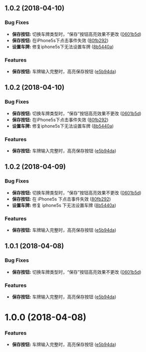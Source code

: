 <a name="1.0.2"></a>
## 1.0.2 (2018-04-10)


### Bug Fixes

* **保存按钮:** 切换车牌类型时，“保存”按钮高亮效果不更改 ([0601b5d](https://github.com/liaoyinglong/plate-number-input/commit/0601b5d))
* **保存按钮:** 在iPhone5s下点击事件失效 ([80fb292](https://github.com/liaoyinglong/plate-number-input/commit/80fb292))
* **设置车牌:** 修复iphone5s下无法设置车牌 ([8b5440a](https://github.com/liaoyinglong/plate-number-input/commit/8b5440a))


### Features

* **保存按钮:** 车牌输入完整时，高亮保存按钮 ([e5b94da](https://github.com/liaoyinglong/plate-number-input/commit/e5b94da))



<a name="1.0.2"></a>
## 1.0.2 (2018-04-10)


### Bug Fixes

* **保存按钮:** 切换车牌类型时，“保存”按钮高亮效果不更改 ([0601b5d](https://github.com/liaoyinglong/plate-number-input/commit/0601b5d))
* **保存按钮:** 在iPhone5s下点击事件失效 ([80fb292](https://github.com/liaoyinglong/plate-number-input/commit/80fb292))
* **设置车牌:** 修复iphone5s下无法设置车牌 ([8b5440a](https://github.com/liaoyinglong/plate-number-input/commit/8b5440a))


### Features

* **保存按钮:** 车牌输入完整时，高亮保存按钮 ([e5b94da](https://github.com/liaoyinglong/plate-number-input/commit/e5b94da))



<a name="1.0.2"></a>

## 1.0.2 (2018-04-09)

### Bug Fixes

* **保存按钮:** 切换车牌类型时，“保存”按钮高亮效果不更改 ([0601b5d](https://github.com/liaoyinglong/plate-number-input/commit/0601b5d))
* **保存按钮:** 在 iPhone5s 下点击事件失效 ([80fb292](https://github.com/liaoyinglong/plate-number-input/commit/80fb292))
* **设置车牌:** 修复 iphone5s 下无法设置车牌 ([8b5440a](https://github.com/liaoyinglong/plate-number-input/commit/8b5440a))

### Features

* **保存按钮:** 车牌输入完整时，高亮保存按钮 ([e5b94da](https://github.com/liaoyinglong/plate-number-input/commit/e5b94da))

<a name="1.0.1"></a>

## 1.0.1 (2018-04-08)

### Bug Fixes

* **保存按钮:** 切换车牌类型时，“保存”按钮高亮效果不更改 ([0601b5d](https://github.com/liaoyinglong/plate-number-input/commit/0601b5d))

### Features

* **保存按钮:** 车牌输入完整时，高亮保存按钮 ([e5b94da](https://github.com/liaoyinglong/plate-number-input/commit/e5b94da))

<a name="1.0.0"></a>

# 1.0.0 (2018-04-08)

### Features

* **保存按钮:** 车牌输入完整时，高亮保存按钮 ([e5b94da](https://github.com/liaoyinglong/plate-number-input/commit/e5b94da))

